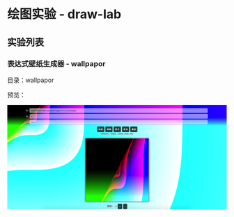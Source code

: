 # 绘图实验 - draw-lab

## 实验列表

### 表达式壁纸生成器 - wallpapor

目录：wallpapor

预览：

![wallpapor](documents/imgs/WX20190106-125653@2x.png)
